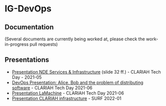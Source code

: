 # IG-DevOps

## Documentation

(Several documents are currently being worked at, please check the work-in-progress pull requests)

## Presentations

- [Presentation NDE Services & Infrastructure](https://tinyurl.com/CLARIAH-NDE-2021#slide=id.gdcd6a40439_2_191) (slide 32 ff.) - CLARIAH Tech Day - 2021-05
- [DevOps Presentation: Alice, Bob and the problem of distributing software](https://diode.zone/videos/watch/f92f2d72-49f3-4f65-87cc-75845830c521) - CLARIAH Tech Day 2021-06
- [Presentation LaMachine](menno.rasch@di.huc.knaw.nl) - CLARIAH Tech Day 2021-06
- [Presentation CLARIAH infrastructure](https://docs.google.com/presentation/d/1gXmHFWFdgBeOGryMtXrIZfqz5IV46OnaU49nrztonew) - SURF 2022-01
